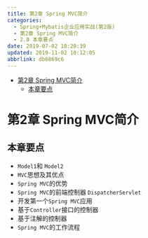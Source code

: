 ```yaml
---
title: 第2章 Spring MVC简介
categories: 
  - Spring+Mybatis企业应用实战(第2版)
  - 第2章 Spring MVC简介
  - 2.0 本章要点
date: 2019-07-02 18:20:39
updated: 2019-11-02 10:12:05
abbrlink: db6869c6
---
```

<div id='my_toc'>

- [第2章 Spring MVC简介](/JavaReadingNotes/db6869c6/#第2章-Spring-MVC简介)
    - [本章要点](/JavaReadingNotes/db6869c6/#本章要点)

</div>
<!--more-->
<script>if (navigator.platform.toLowerCase() == 'win32'){document.getElementById('my_toc').style.display = 'none';}</script>

<!--end-->
<!--SSTStart-->
# 第2章 Spring MVC简介 #
## 本章要点 ##
- `Model1`和 `Model2`
- `MVC`思想及其优点
- `Spring MVC`的优势
- `Spring MVC`的前端控制器 `DispatcherServlet`
- 开发第一个`Spring MVC`应用
- 基于`Controller`接口的控制器
- 基于注解的控制器
- `Spring MVC`的工作流程

<!--SSTStop-->
